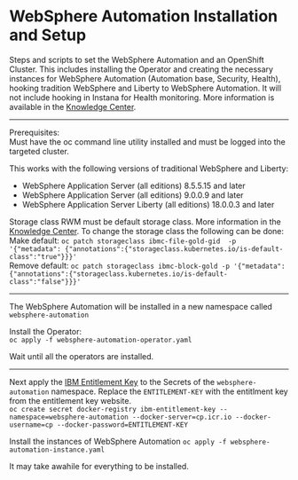 # WebSphere Automation Installation and Setup #

Steps and scripts to set the WebSphere Automation and an OpenShift Cluster.  This includes installing the Operator and creating the necessary instances for WebSphere Automation (Automation base, Security, Health), hooking tradition WebSphere and Liberty to WebSphere Automation.  It will not include hooking in Instana for Health monitoring.  More information is available in the [Knowledge Center](https://www.ibm.com/docs/en/ws-automation).

---

Prerequisites:</br>
Must have the oc command line utility installed and must be logged into the targeted cluster.

This works with the following versions of traditional WebSphere and Liberty:
- WebSphere Application Server (all editions) 8.5.5.15 and later
- WebSphere Application Server (all editions) 9.0.0.9 and later
- WebSphere Application Server Liberty (all editions) 18.0.0.3 and later

Storage class RWM must be default storage class.  More information in the [Knowledge Center](https://www.ibm.com/docs/en/ws-automation?topic=requirements-storage#in-r-sysreqs-storage).
To change the storage class the following can be done:</br>
Make default: `oc patch storageclass ibmc-file-gold-gid  -p '{"metadata": {"annotations":{"storageclass.kubernetes.io/is-default-class":"true"}}}'`</br>
Remove default: `oc patch storageclass ibmc-block-gold -p '{"metadata": {"annotations":{"storageclass.kubernetes.io/is-default-class":"false"}}}'`</br>

---

The WebSphere Automation will be installed in a new namespace called `websphere-automation`

Install the Operator:</br>
`oc apply -f websphere-automation-operator.yaml`</br>

Wait until all the operators are installed.

---

Next apply the [IBM Entitlement Key](https://myibm.ibm.com/products-services/containerlibrary) to the Secrets of the `websphere-automation` namespace.  Replace the `ENTITLEMENT-KEY` with the entitlment key from the entitlement key website. </br>
`oc create secret docker-registry ibm-entitlement-key --namespace=websphere-automation --docker-server=cp.icr.io --docker-username=cp --docker-password=ENTITLEMENT-KEY`

Install the instances of WebSphere Automation
`oc apply -f websphere-automation-instance.yaml`

It may take awahile for everything to be installed.

